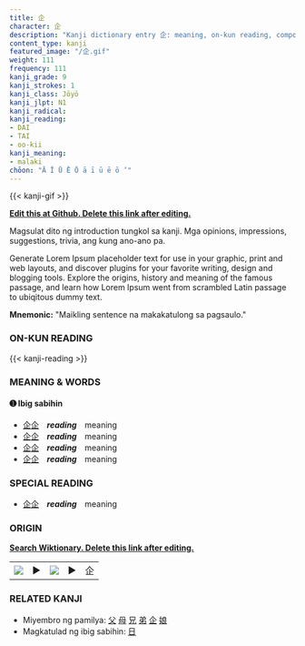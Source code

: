 ```yaml
---
title: 企
character: 企
description: "Kanji dictionary entry 企: meaning, on-kun reading, compounds, origin, related kanji"
content_type: kanji
featured_image: "/企.gif"
weight: 111
frequency: 111
kanji_grade: 9
kanji_strokes: 1
kanji_class: Jōyō
kanji_jlpt: N1
kanji_radical: 
kanji_reading: 
- DAI
- TAI
- oo-kii
kanji_meaning:
- malaki
chōon: "Ā Ī Ū Ē Ō ā ī ū ē ō ’"
---
```

[//]: # (Don't edit the line below. Kanji animated GIF code is automatically generated.)
{{< kanji-gif >}}

[//]: # (Edit below this line.)

**[Edit this at Github. Delete this link after editing.](https://github.com/tim0g/tim/tree/main/content/kanji/企/index.md)**

Magsulat dito ng introduction tungkol sa kanji. Mga opinions, impressions, suggestions, trivia, ang kung ano-ano pa.

Generate Lorem Ipsum placeholder text for use in your graphic, print and web layouts, and discover plugins for your favorite writing, design and blogging tools. Explore the origins, history and meaning of the famous passage, and learn how Lorem Ipsum went from scrambled Latin passage to ubiqitous dummy text.
 
**Mnemonic:** "Maikling sentence na makakatulong sa pagsaulo."

### ON-KUN READING

[//]: # (Don't edit the line below. ON-KUN READING code is automatically generated.)
{{< kanji-reading >}}

### MEANING & WORDS

#### ➊ **Ibig sabihin**
  - [企](../企)[企](../企)　***reading***　meaning
  - [企](../企)[企](../企)　***reading***　meaning
  - [企](../企)[企](../企)　***reading***　meaning
  - [企](../企)[企](../企)　***reading***　meaning

### SPECIAL READING
  - [企](../企)[企](../企)　***reading***　meaning

### ORIGIN

**[Search Wiktionary. Delete this link after editing.](https://wiktionary.org/wiki/企)**
<table class="kanji-table"><tr><td>
<img src="60px-企-bronze.svg.png">
</td><td>▶</td><td>
<img src="60px-企-oracle.svg.png">
</td><td>▶</td>
<td class="kanji-origin">企</td>
</tr></table>

### RELATED KANJI
- Miyembro ng pamilya: [父](../父) [母](../母) [兄](../兄) [弟](../弟) [企](../企) [娘](../娘)
- Magkatulad ng ibig sabihin: [日](../日)
